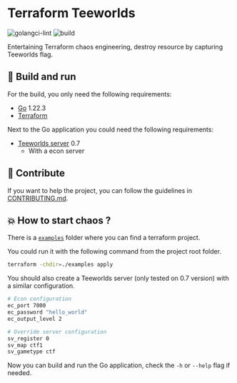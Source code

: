 # Terraform Teeworlds

![golangci-lint](https://github.com/theobori/terraform-teeworlds/actions/workflows/lint.yml/badge.svg) ![build](https://github.com/theobori/terraform-teeworlds/actions/workflows/build.yml/badge.svg)

Entertaining Terraform chaos engineering, destroy resource by capturing Teeworlds flag.

## 📖 Build and run

For the build, you only need the following requirements:

- [Go](https://golang.org/doc/install) 1.22.3
- [Terraform](https://developer.hashicorp.com/terraform/install?product_intent=terraform)

Next to the Go application you could need the following requirements:
- [Teeworlds server](https://www.teeworlds.com/?page=downloads&id=14786) 0.7
  - With a econ server

## 🤝 Contribute

If you want to help the project, you can follow the guidelines in [CONTRIBUTING.md](./CONTRIBUTING.md).

## 💥 How to start chaos ?

There is a [`examples`](./examples) folder where you can find a terraform project.

You could run it with the following command from the project root folder.

```bash
terraform -chdir=./examples apply
```

You should also create a Teeworlds server (only tested on 0.7 version) with a similar configuration.

```bash
# Econ configuration
ec_port 7000
ec_password "hello_world"
ec_output_level 2

# Override server configuration
sv_register 0
sv_map ctf1
sv_gametype ctf
```

Now you can build and run the Go application, check the `-h` or `--help` flag if needed.